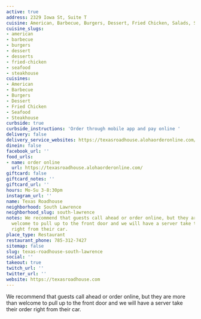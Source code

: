 ```yaml
---
active: true
address: 2329 Iowa St, Suite T
cuisine: American, Barbecue, Burgers, Dessert, Fried Chicken, Salads, Seafood, Steakhouse
cuisine_slugs:
- american
- barbecue
- burgers
- dessert
- desserts
- fried-chicken
- seafood
- steakhouse
cuisines:
- American
- Barbecue
- Burgers
- Dessert
- Fried Chicken
- Seafood
- Steakhouse
curbside: true
curbside_instructions: 'Order through mobile app and pay online '
delivery: false
delivery_service_websites: https://texasroadhouse.alohaorderonline.com/
dinein: false
facebook_url: ''
food_urls:
- name: order online
  url: https://texasroadhouse.alohaorderonline.com/
giftcard: false
giftcard_notes: ''
giftcard_url: ''
hours: Mo-Su 3-8:30pm
instagram_url: ''
name: Texas Roadhouse
neighborhood: South Lawrence
neighborhood_slug: south-lawrence
notes: We recommend that guests call ahead or order online, but they are more than
  welcome to pull up to the front door and we will have a server take their order
  right from their car.
place_type: Restaurant
restaurant_phone: 785-312-7427
sitemap: false
slug: texas-roadhouse-south-lawrence
social: ''
takeout: true
twitch_url: ''
twitter_url: ''
website: https://texasroadhouse.com
---
```


We recommend that guests call ahead or order online, but they are more than welcome to pull up to the front door and we will have a server take their order right from their car.